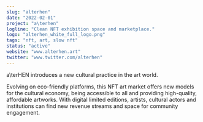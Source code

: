 ```yaml
---
slug: "alterhen"
date: "2022-02-01"
project: "a\terhen"
logline: "Clean NFT exhibition space and marketplace."
logo: "alterhen_white_full_logo.png"
tags: "nft, art, slow nft"
status: "active"
website: "www.alterhen.art"
twitter: "www.twitter.com/alterhen"
---
```


a\terHEN introduces a new cultural practice in the art world.

Evolving on eco-friendly platforms, this NFT art market offers new models for the cultural economy, being accessible to all and providing high-quality, affordable artworks. With digital limited editions, artists, cultural actors and institutions can find new revenue streams and space for community engagement.
